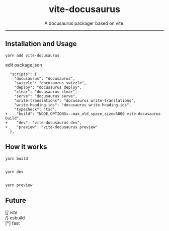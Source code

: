 <div align="center">
  <div>
    <h1 align="center">vite-docusaurus</h1>
  </div>
	<p>A docusaurus packager based on vite.</p>
</div>

---

## Installation and Usage

```
yarn add vite-docusaurus
```


edit package.json 
```
  "scripts": {
    "docusaurus": "docusaurus",
    "swizzle": "docusaurus swizzle",
    "deploy": "docusaurus deploy",
    "clear": "docusaurus clear",
    "serve": "docusaurus serve",
    "write-translations": "docusaurus write-translations",
    "write-heading-ids": "docusaurus write-heading-ids",
    "typecheck": "tsc",
+    "build": "NODE_OPTIONS=--max_old_space_size=5000 vite-docusaurus build",
+    "dev": "vite-docusaurus dev",
+    "preview": "vite-docusaurus preview"
  },
```





## How it works
```
yarn build 


yarn dev


yarn preview

```


## Future 

 [*] vite  
 [*] esbuild  
 [*] fast  